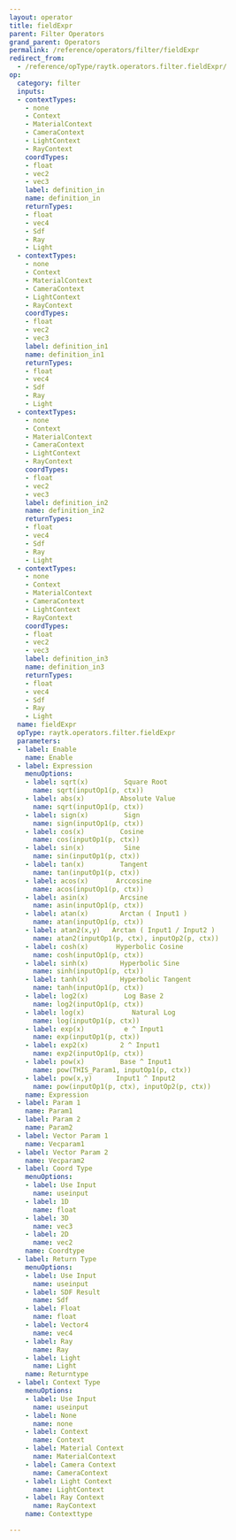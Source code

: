 ```yaml
---
layout: operator
title: fieldExpr
parent: Filter Operators
grand_parent: Operators
permalink: /reference/operators/filter/fieldExpr
redirect_from:
  - /reference/opType/raytk.operators.filter.fieldExpr/
op:
  category: filter
  inputs:
  - contextTypes:
    - none
    - Context
    - MaterialContext
    - CameraContext
    - LightContext
    - RayContext
    coordTypes:
    - float
    - vec2
    - vec3
    label: definition_in
    name: definition_in
    returnTypes:
    - float
    - vec4
    - Sdf
    - Ray
    - Light
  - contextTypes:
    - none
    - Context
    - MaterialContext
    - CameraContext
    - LightContext
    - RayContext
    coordTypes:
    - float
    - vec2
    - vec3
    label: definition_in1
    name: definition_in1
    returnTypes:
    - float
    - vec4
    - Sdf
    - Ray
    - Light
  - contextTypes:
    - none
    - Context
    - MaterialContext
    - CameraContext
    - LightContext
    - RayContext
    coordTypes:
    - float
    - vec2
    - vec3
    label: definition_in2
    name: definition_in2
    returnTypes:
    - float
    - vec4
    - Sdf
    - Ray
    - Light
  - contextTypes:
    - none
    - Context
    - MaterialContext
    - CameraContext
    - LightContext
    - RayContext
    coordTypes:
    - float
    - vec2
    - vec3
    label: definition_in3
    name: definition_in3
    returnTypes:
    - float
    - vec4
    - Sdf
    - Ray
    - Light
  name: fieldExpr
  opType: raytk.operators.filter.fieldExpr
  parameters:
  - label: Enable
    name: Enable
  - label: Expression
    menuOptions:
    - label: sqrt(x)         Square Root
      name: sqrt(inputOp1(p, ctx))
    - label: abs(x)         Absolute Value
      name: sqrt(inputOp1(p, ctx))
    - label: sign(x)         Sign
      name: sign(inputOp1(p, ctx))
    - label: cos(x)         Cosine
      name: cos(inputOp1(p, ctx))
    - label: sin(x)          Sine
      name: sin(inputOp1(p, ctx))
    - label: tan(x)         Tangent
      name: tan(inputOp1(p, ctx))
    - label: acos(x)       Arccosine
      name: acos(inputOp1(p, ctx))
    - label: asin(x)        Arcsine
      name: asin(inputOp1(p, ctx))
    - label: atan(x)        Arctan ( Input1 )
      name: atan(inputOp1(p, ctx))
    - label: atan2(x,y)   Arctan ( Input1 / Input2 )
      name: atan2(inputOp1(p, ctx), inputOp2(p, ctx))
    - label: cosh(x)       Hyperbolic Cosine
      name: cosh(inputOp1(p, ctx))
    - label: sinh(x)        Hyperbolic Sine
      name: sinh(inputOp1(p, ctx))
    - label: tanh(x)        Hyperbolic Tangent
      name: tanh(inputOp1(p, ctx))
    - label: log2(x)         Log Base 2
      name: log2(inputOp1(p, ctx))
    - label: log(x)            Natural Log
      name: log(inputOp1(p, ctx))
    - label: exp(x)          e ^ Input1
      name: exp(inputOp1(p, ctx))
    - label: exp2(x)        2 ^ Input1
      name: exp2(inputOp1(p, ctx))
    - label: pow(x)         Base ^ Input1
      name: pow(THIS_Param1, inputOp1(p, ctx))
    - label: pow(x,y)      Input1 ^ Input2
      name: pow(inputOp1(p, ctx), inputOp2(p, ctx))
    name: Expression
  - label: Param 1
    name: Param1
  - label: Param 2
    name: Param2
  - label: Vector Param 1
    name: Vecparam1
  - label: Vector Param 2
    name: Vecparam2
  - label: Coord Type
    menuOptions:
    - label: Use Input
      name: useinput
    - label: 1D
      name: float
    - label: 3D
      name: vec3
    - label: 2D
      name: vec2
    name: Coordtype
  - label: Return Type
    menuOptions:
    - label: Use Input
      name: useinput
    - label: SDF Result
      name: Sdf
    - label: Float
      name: float
    - label: Vector4
      name: vec4
    - label: Ray
      name: Ray
    - label: Light
      name: Light
    name: Returntype
  - label: Context Type
    menuOptions:
    - label: Use Input
      name: useinput
    - label: None
      name: none
    - label: Context
      name: Context
    - label: Material Context
      name: MaterialContext
    - label: Camera Context
      name: CameraContext
    - label: Light Context
      name: LightContext
    - label: Ray Context
      name: RayContext
    name: Contexttype

---
```

